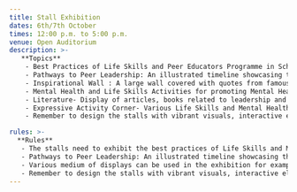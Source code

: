 ```yaml
---
title: Stall Exhibition
dates: 6th/7th October
times: 12:00 p.m. to 5:00 p.m.
venue: Open Auditorium
description: >-
   **Topics**
    - Best Practices of Life Skills and Peer Educators Programme in Schools across India.
    - Pathways to Peer Leadership: An illustrated timeline showcasing the evolution of Peer Leadership in your schools or Life Skills /Mental Health Awareness Campaigns by students.
    - Inspirational Wall : A large wall covered with quotes from famous leaders and youth influencers.
    - Mental Health and Life Skills Activities for promoting Mental Health in schools for parents, teachers and students.
    - Literature- Display of articles, books related to leadership and empowerment.
    - Expressive Activity Corner- Various Life Skills and Mental Health awareness activities and discussions can be arranged in the stall for visitors.
    - Remember to design the stalls with vibrant visuals, interactive elements and clear messages to create an immersive experience .

rules: >-
  **Rules**
   - The stalls need to exhibit the best practices of Life Skills and Mental Health Awareness campaigns organised by the participating schools.
   - Pathways to Peer Leadership: An illustrated timeline showcasing the evolution of Peer Leadership in your schools or Life Skills /Mental Health Awareness Campaigns by students/ Student Council.
   - Various medium of displays can be used in the exhibition for example brochures, posters, digital content for an interactive show.
   - Remember to design the stalls with vibrant visuals, interactive elements and clear messages to create an immersive experience.
---
```

